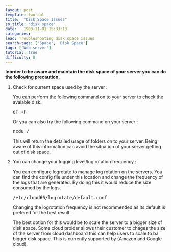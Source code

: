 ```yaml
---
layout: post
template: two-col
title:  "Disk Space Issues"
so_title: "disk space"
date:   1900-11-01 15:33:13
categories: 
lead: Troubleshooting disk space issues
search-tags: ['Space', 'Disk Space']
tags: ['Web server']
tutorial: true
difficulty: 0
---
```


**Inorder to be aware and maintain the disk space of your server you can do the following precaution.**
<ol>
<li>Check for current space used by the server :</li>
<p>You can perform the following command on to your server to check the avaiable disk.</p>
<pre class= "prettyprint">
df -h
</pre>
<p>Or you can also try the following command on your server :
<pre class= "prettyprint">
ncdu /
</pre>
<p>This will return the detailed usage of folders on to your server. Being aware of this information can avoid the situation of your server getting out of disk space.</p>
<li>You can change your logging level/log rotation frequency :</li>
 <p>You can configure logrotate to manage log rotation on the servers. You can find the config file under this location and change the frequency of the logs that are generated. By doing this it would reduce the size consumed by the logs.</p>
<pre class= "prettyprint">
/etc/cloud66/logrotate/default.conf
</pre>
<p>Changing the logrotation frequency is not recommended as its default is prefered for the best result.</p>
<p>The best option for this would be to scale the server to a bigger size of disk space. Some cloud proider allows their customer to chages the size of the server from cloud dashboard this can help users to scale to ba bigger disk space. This is currently supported by (Amazon and Google cloud).</p>


<ol>


